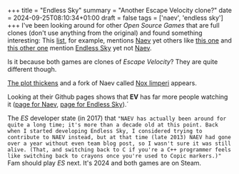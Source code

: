 +++
title = "Endless Sky"
summary = "Another Escape Velocity clone?"
date = 2024-09-25T08:10:34+01:00
draft = false
tags = ['naev', 'endless sky']
+++
I've been looking around for other *Open Source Games* that are full clones (don't use anything from the original) and found something interesting:
This [list](https://github.com/bobeff/open-source-games?tab=readme-ov-file#role-playing-games), for example, mentions [Naev](https://naev.org/) yet others like [this one](https://www.technorms.com/71807/best-open-source-games) and [this other one](https://en.wikipedia.org/wiki/List_of_open-source_video_games) mention [Endless Sky](https://endless-sky.github.io/) yet not [Naev](https://naev.org/).

Is it because both games are clones of *Escape Velocity*? They are quite different though.

[The plot thickens](https://steamcommunity.com/app/404410/discussions/0/1471967615862590161/) and a fork of Naev called [Nox Iimperi](https://github.com/Kinniken/NoxImperii) appears.

Looking at their Github pages shows that **EV** has far more people watching it ([page for Naev](https://github.com/naev/naev), [page for Endless Sky](https://github.com/endless-sky/endless-sky)).´

The *ES* developer state (in 2017) that ```"NAEV has actually been around for quite a long time; it's more than a decade old at this point. Back when I started developing Endless Sky, I considered trying to contribute to NAEV instead, but at that time (late 2013) NAEV had gone over a year without even team blog post, so I wasn't sure it was still alive. (That, and switching back to C if you're a C++ programmer feels like switching back to crayons once you're used to Copic markers.)"```
Fam should play *ES* next. It's 2024 and both games are on Steam.
